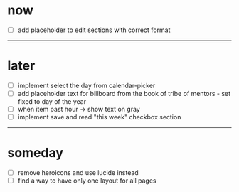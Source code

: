 # now

- [ ] add placeholder to edit sections with correct format

---

# later

- [ ] implement select the day from calendar-picker
- [ ] add placeholder text for billboard from the book of tribe of mentors - set fixed to day of the year
- [ ] when item past hour -> show text on gray
- [ ] implement save and read "this week" checkbox section

---

# someday

- [ ] remove heroicons and use lucide instead
- [ ] find a way to have only one layout for all pages